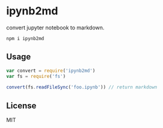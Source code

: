 # ipynb2md

convert jupyter notebook to markdown.

`npm i ipynb2md`

## Usage

```js
var convert = require('ipynb2md')
var fs = require('fs')

convert(fs.readFileSync('foo.ipynb')) // return markdown
```

## License

MIT
